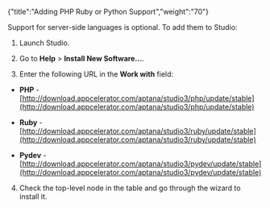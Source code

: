 {"title":"Adding PHP Ruby or Python Support","weight":"70"}

Support for server-side languages is optional. To add them to Studio:

1. Launch Studio.

2. Go to **Help** > **Install New Software...**.

3. Enter the following URL in the **Work with** field:

  * **PHP** - [http://download.appcelerator.com/aptana/studio3/php/update/stable](http://download.appcelerator.com/aptana/studio3/php/update/stable)

  * **Ruby** - [http://download.appcelerator.com/aptana/studio3/ruby/update/stable](http://download.appcelerator.com/aptana/studio3/ruby/update/stable)

  * **Pydev** - [http://download.appcelerator.com/aptana/studio3/pydev/update/stable](http://download.appcelerator.com/aptana/studio3/pydev/update/stable)

4. Check the top-level node in the table and go through the wizard to install it.
